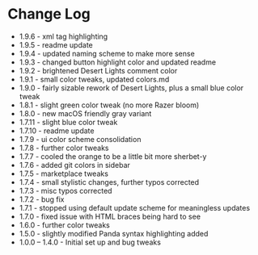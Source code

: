 # Change Log

* 1.9.6 - xml tag highlighting
* 1.9.5 - readme update
* 1.9.4 - updated naming scheme to make more sense
* 1.9.3 - changed button highlight color and updated readme
* 1.9.2 - brightened Desert Lights comment color
* 1.9.1 - small color tweaks, updated colors.md
* 1.9.0 - fairly sizable rework of Desert Lights, plus a small blue color tweak
* 1.8.1 - slight green color tweak (no more Razer bloom)
* 1.8.0 - new macOS friendly gray variant
* 1.7.11 - slight blue color tweak
* 1.7.10 - readme update
* 1.7.9 - ui color scheme consolidation
* 1.7.8 - further color tweaks
* 1.7.7 - cooled the orange to be a little bit more sherbet-y
* 1.7.6 - added git colors in sidebar
* 1.7.5 - marketplace tweaks
* 1.7.4 - small stylistic changes, further typos corrected
* 1.7.3 - misc typos corrected
* 1.7.2 - bug fix
* 1.7.1 - stopped using default update scheme for meaningless updates
* 1.7.0 - fixed issue with HTML braces being hard to see
* 1.6.0 - further color tweaks
* 1.5.0 - slightly modified Panda syntax highlighting added
* 1.0.0 – 1.4.0 - Initial set up and bug tweaks